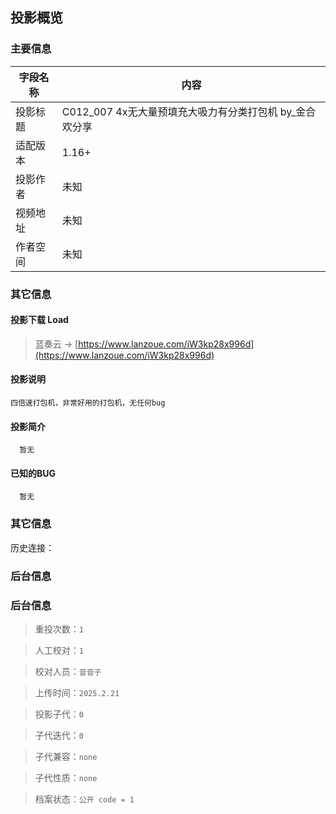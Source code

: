 ## 投影概览
### 主要信息
| 字段名称   | 内容           |
| ---------- | -------------- |
| 投影标题   |C012_007 4x无大量预填充大吸力有分类打包机 by_金合欢分享               | 
| 适配版本   |1.16+               | 
| 投影作者   |未知               | 
| 视频地址   |未知               | 
| 作者空间   |未知               | 

### 其它信息

#### 投影下载 Load

> 蓝奏云 → [https://www.lanzoue.com/iW3kp28x996d](https://www.lanzoue.com/iW3kp28x996d)

#### 投影说明
    四倍速打包机，非常好用的打包机，无任何bug

#### 投影简介
      暂无

#### 已知的BUG
      暂无

### 其它信息
历史连接：[]()

### 后台信息

### 后台信息

> 重投次数：`1`

> 人工校对：`1`

> 校对人员：`音音子`

> 上传时间：`2025.2.21`

> 投影子代：`0`

> 子代迭代：`0`

> 子代兼容：`none`

> 子代性质：`none`

> 档案状态：`公开 code = 1`